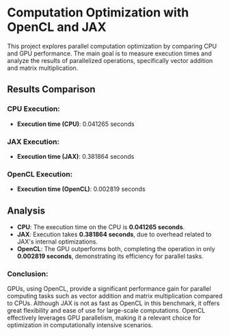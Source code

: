 # Computation Optimization with OpenCL and JAX

This project explores parallel computation optimization by comparing CPU and GPU performance. The main goal is to measure execution times and analyze the results of parallelized operations, specifically vector addition and matrix multiplication.

## Results Comparison

### CPU Execution:

* **Execution time (CPU)**: 0.041265 seconds

### JAX Execution:

* **Execution time (JAX)**: 0.381864 seconds

### OpenCL Execution:

* **Execution time (OpenCL)**: 0.002819 seconds

## Analysis

* **CPU**: The execution time on the CPU is **0.041265 seconds**.
* **JAX**: Execution takes **0.381864 seconds**, due to overhead related to JAX's internal optimizations.
* **OpenCL**: The GPU outperforms both, completing the operation in only **0.002819 seconds**, demonstrating its efficiency for parallel tasks.

### Conclusion:

GPUs, using OpenCL, provide a significant performance gain for parallel computing tasks such as vector addition and matrix multiplication compared to CPUs. Although JAX is not as fast as OpenCL in this benchmark, it offers great flexibility and ease of use for large-scale computations. OpenCL effectively leverages GPU parallelism, making it a relevant choice for optimization in computationally intensive scenarios.
